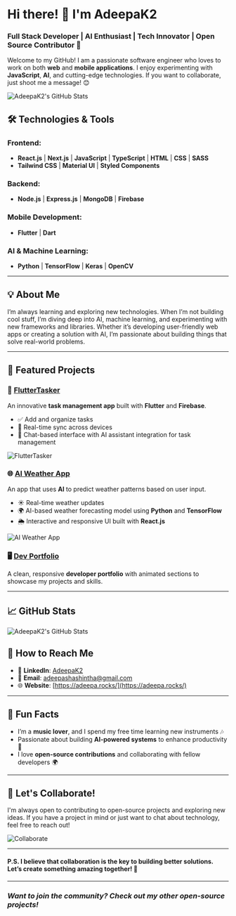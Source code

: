 # Hi there! 👋 I'm **AdeepaK2**

### Full Stack Developer | AI Enthusiast | Tech Innovator | Open Source Contributor 🚀

Welcome to my GitHub! I am a passionate software engineer who loves to work on both **web** and **mobile applications**. I enjoy experimenting with **JavaScript**, **AI**, and cutting-edge technologies. If you want to collaborate, just shoot me a message! 😊

![AdeepaK2's GitHub Stats](https://github-readme-stats.vercel.app/api?username=AdeepaK2&count_private=true&show_icons=true&hide=prs&theme=tokyonight)

## 🛠️ Technologies & Tools

### Frontend:
- **React.js** | **Next.js** | **JavaScript** | **TypeScript** | **HTML** | **CSS** | **SASS**
- **Tailwind CSS** | **Material UI** | **Styled Components**

### Backend:
- **Node.js** | **Express.js** | **MongoDB** | **Firebase**

### Mobile Development:
- **Flutter** | **Dart**

### AI & Machine Learning:
- **Python** | **TensorFlow** | **Keras** | **OpenCV**

---

## 💡 About Me

I’m always learning and exploring new technologies. When I’m not building cool stuff, I’m diving deep into AI, machine learning, and experimenting with new frameworks and libraries. Whether it’s developing user-friendly web apps or creating a solution with AI, I’m passionate about building things that solve real-world problems.

---

## 🚀 Featured Projects

### 📱 [**FlutterTasker**](https://github.com/AdeepaK2/FlutterTasker)
An innovative **task management app** built with **Flutter** and **Firebase**. 

- ✅ Add and organize tasks
- 🔄 Real-time sync across devices
- 💬 Chat-based interface with AI assistant integration for task management

![FlutterTasker](https://media.giphy.com/media/xyz123xyz123/giphy.gif)

### 🌐 [**AI Weather App**](https://github.com/AdeepaK2/AI-Weather-App)
An app that uses **AI** to predict weather patterns based on user input.

- ☀️ Real-time weather updates
- 🌍 AI-based weather forecasting model using **Python** and **TensorFlow**
- 🌦️ Interactive and responsive UI built with **React.js**

![AI Weather App](https://media.giphy.com/media/abcd1234abcd/giphy.gif)

### 🖥️ [**Dev Portfolio**](https://github.com/AdeepaK2/Portfolio)
A clean, responsive **developer portfolio** with animated sections to showcase my projects and skills.

---

## 📈 GitHub Stats

![AdeepaK2's GitHub Stats](https://github-readme-stats.vercel.app/api/top-langs/?username=AdeepaK2&langs_count=10&layout=compact&theme=tokyonight)

## 📝 How to Reach Me

- 💬 **LinkedIn**: [AdeepaK2](https://linkedin.com/in/adeepa-kularathna)
- 📧 **Email**: [adeepashashintha@gmail.com](mailto:adeepashashintha@gmail.com)
- 🌐 **Website**: [https://adeepa.rocks/](https://adeepa.rocks/)

---

## 🎨 Fun Facts
- I’m a **music lover**, and I spend my free time learning new instruments 🎶
- Passionate about building **AI-powered systems** to enhance productivity 🤖
- I love **open-source contributions** and collaborating with fellow developers 🌍

---

## 🤝 Let's Collaborate!

I'm always open to contributing to open-source projects and exploring new ideas. If you have a project in mind or just want to chat about technology, feel free to reach out!

![Collaborate](https://media.giphy.com/media/3o6ZsU2aNxkMjw6DX2/giphy.gif)

---

#### P.S. I believe that **collaboration** is the key to building better solutions. Let’s create something amazing together! 🚀

---

### *Want to join the community? Check out my other open-source projects!*
